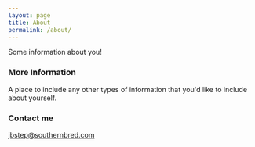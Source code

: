 ```yaml
---
layout: page
title: About
permalink: /about/
---
```


Some information about you!

### More Information

A place to include any other types of information that you'd like to include about yourself.

### Contact me

[jbstep@southernbred.com](mailto:jbstep@southernbred.com)
